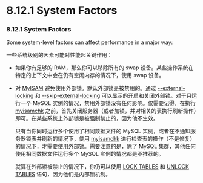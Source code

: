 # 8.12.1 System Factors

### 8.12.1 System Factors

Some system-level factors can affect performance in a major way:

一些系统级别的因素可能对性能起关键作用：

* 如果你有足够的 RAM，那么你可以移除所有的 swap 设备。某些操作系统在特定的上下文中会在仍有空闲内存的情况下，使用 swap 设备。

* 对 [MyISAM][1] 避免使用外部锁。默认外部锁是被禁用的。通过 [--external-locking][2] 和 [--skip-external-locking][3] 可以显示的开启和关闭外部锁。对于只运行一个 MySQL 实例的情况，禁用外部锁没有任何影响。仅需要记得，在执行 [myisamchk][4] 之前，首先关闭服务器（或者加锁，并对相关的表执行刷新操作）即可。在某些系统上外部锁是被强制禁止的，因为他不生效。

	只有当你同时运行多个使用了相同数据文件的 MySQL 实例，或者在不通知服务器锁表并刷新的情况下，使用 [myisamchk][5] 进行检查表的操作（不是修复）的情况下，才需要使用外部锁。需要注意的是，除了 MySQL 集群，其他任何使用相同数据文件运行多个 MySQL 实例的情况都是不推荐的。
	
	就算在外部锁被禁止的情况下，你仍可以使用 [LOCK TABLES][6] 和 [UNLOCK TABLES][7] 语句，因为他们是内部锁机制。

[1]:storage-engines.html#myisam-storage-engine
[2]:server-administration.html#option_mysqld_external-locking
[3]:server-administration.html#option_mysqld_external-locking
[4]:programs.html#myisamchk
[5]:programs.html#myisamchk
[6]:sql-syntax.html#lock-tables
[7]:sql-syntax.html#lock-tables